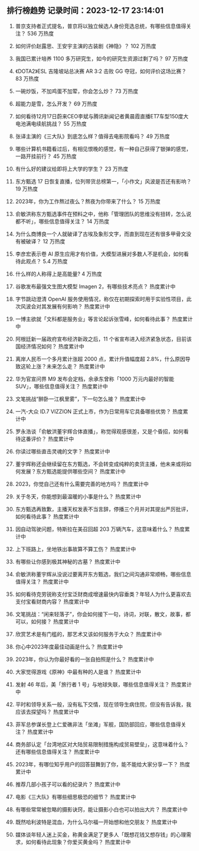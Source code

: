 
## 排行榜趋势 记录时间：2023-12-17 23:14:01
  
  1. 普京支持者正式提名，普京将以独立候选人身份竞选总统，有哪些信息值得关注？ 536 万热度
    
  2. 如何评价赵露思、王安宇主演的古装剧《神隐》？ 102 万热度
    
  3. 我国已累计培养 1100 多万研究生，如今的研究生资源过剩了吗？ 97 万热度
    
  4. 《DOTA2》ESL 吉隆坡站总决赛 AR 3:2 击败 GG 夺冠，如何评价这场比赛？ 83 万热度
    
  5. 一碗炒饭，不加鸡蛋不加荤，你会怎么炒？ 73 万热度
    
  6. 超能力是雪，怎么开发？ 69 万热度
    
  7. 如何看待12月17日蔚来CEO李斌与腾讯新闻记者黄晨霞直播ET7车型150度大电池满电续航挑战？ 55 万热度
    
  8. 张译主演的《三大队》到底怎么样？值得去电影院看吗？ 49 万热度
    
  9. 哪些计算机书籍看过后，有相见恨晚的感觉，有一种自己获得了银弹的感觉，一路开挂前行？ 45 万热度
    
  10. 有什么好的建议给即将上大学的学生？ 23 万热度
    
  11. 东方甄选 17 日恢复直播，位列带货总榜第一，「小作文」风波是否还有影响？ 19 万热度
    
  12. 2023年，你为工作熬过夜么？熬夜为你带来了什么？ 15 万热度
    
  13. 俞敏洪称东方甄选事件在预料之中，他称「管理团队的思维没有扭转，怎么说都不听」，哪些信息值得关注？ 14 万热度
    
  14. 为什么商博良一个人就破译了古埃及象形文字，而直到现在还有很多甲骨文没有被破译？ 12 万热度
    
  15. 李彦宏表示卷 AI 原生应用才有价值，大模型进展对多数人不是机会，如何看待此观点？ 5.4 万热度
    
  16. 什么样的人称得上是高能量? 4 万热度
    
  17. 谷歌发布最强文生图大模型 Imagen 2，有哪些技术亮点？ 热度累计中
    
  18. 字节跳动澄清 OpenAI 服务使用情况，称仅在初期探索时用于实验性项目，此次风波会对其发展有何影响？ 热度累计中
    
  19. 一博主欲就「文科都是服务业」等言论起诉张雪峰，如何看待此事？ 热度累计中
    
  20. 阿根廷新一届政府宣布经济新政之后，11 个省宣布进入经济紧急状态，目前该国经济情况如何？ 热度累计中
    
  21. 离岸人民币一个多月累计涨超 2000 点，累计升值幅度超 2.8%，什么原因导致这轮上涨？未来怎么走？ 热度累计中
    
  22. 华为官宣问界 M9 发布会定档，余承东曾称「1000 万元内最好的智能 SUV」，哪些信息值得关注？ 热度累计中
    
  23. 文笔挑战“醉卧一江枫里雾”，下一句怎么接？ 热度累计中
    
  24. 一汽-大众 ID.7 VIZZION 正式上市，作为日常用车它具备哪些优势？ 热度累计中
    
  25. 罗永浩谈「俞敏洪董宇辉合体直播」，称觉得观感很差，又是个昏招，如何看待这番评价？ 热度累计中
    
  26. 你读过哪些直击灵魂的文字？ 热度累计中
    
  27. 董宇辉称还会继续留在东方甄选，不会转变成纯粹的卖货主播，他未来或将如何发展？东方甄选能提供哪些空间？ 热度累计中
    
  28. 2023，你觉自己还有什么需要完善的地方吗？ 热度累计中
    
  29. 关于冬天，你能想到最温暖的小事是什么？ 热度累计中
    
  30. 东方甄选再致歉，主播天权发表不当言辞，停播三个月并对其提出严厉批评，如何看待此事？ 热度累计中
    
  31. 因自动驾驶问题，特斯拉在美召回超 203 万辆汽车，这意味着什么？ 热度累计中
    
  32. 上下班路上，坐地铁出事故算不算工伤？ 热度累计中
    
  33. 有哪些让你感到极其神秘的古墓？ 热度累计中
    
  34. 俞敏洪称董宇辉从没说过要离开东方甄选，我们之间沟通非常顺畅，哪些信息值得关注？ 热度累计中
    
  35. 如何看待克劳锐称支付宝泛财商成增速最快内容垂类？年轻人为什么更喜欢去支付宝看财商内容？ 热度累计中
    
  36. 文笔挑战：“闲来轻落子”，你会如何接下一句，诗词，对联，散文，故事，都可以，如何接？ 热度累计中
    
  37. 欣赏艺术是有门槛的，那艺术又该如何服务于大众？ 热度累计中
    
  38. 你心中2023年度最佳动画是什么？ 热度累计中
    
  39. 2023年，你认为你最好看的一张自拍照是什么？ 热度累计中
    
  40. 大家觉得游戏《原神》中最有种的人是谁？ 热度累计中
    
  41. 发射 46 年后，美「旅行者 1 号」与地球失联，哪些信息值得关注？ 热度累计中
    
  42. 平时和领导关系一般，没有私下交情，现在领导生病住院，但没有告诉我，我应该去探望吗？ 热度累计中
    
  43. 菲军总参谋长登上仁爱礁非法「坐滩」军舰，国防部回应，哪些信息值得关注？ 热度累计中
    
  44. 商务部认定「台湾地区对大陆贸易限制措施构成贸易壁垒」，这意味着什么？还有哪些信息值得关注？ 热度累计中
    
  45. 2023年，有哪位知乎用户的回答鼓舞到了你，能不能给大家分享一下？ 热度累计中
    
  46. 推荐几部小孩子可以看的纪录片？ 热度累计中
    
  47. 电影《三大队》有哪些细思极恐的细节？ 热度累计中
    
  48. 有哪些常常被忽略的摄影诀窍，能让摄影小白也可以拍出大片？ 热度累计中
    
  49. 既然哈利波特是混血，为什么马尔福一开始想和他交朋友？ 热度累计中
    
  50. 媒体谈年轻人迷上买金，称黄金满足了更多人「既想花钱又想存钱」的心理需求，如何看待此现象？你爱买黄金吗？ 热度累计中
    